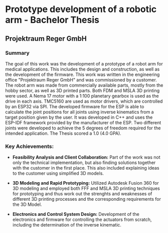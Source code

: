 # Prototype development of a robotic arm - Bachelor Thesis

## Projektraum Reger GmbH

### Summary

The goal of this work was the development of a prototype of a robot arm for medical applications. This includes the design and construction, as well as the development of the firmware. This work was written in the engineering office "Projektraum Reger GmbH" and was commissioned by a customer. The robot arm was made from commercially available parts, mostly from the hobby sector, as well as 3D printed parts. Both FDM and MSLA 3D printing were used. A Nema 17 motor with a 1:100 planetary gearbox is used as the drive in each axis. TMC5160 are used as motor drivers, which are controlled by an ESP32 via SPI. The developed firmware for the ESP is able to calculate the joint positions for all joints using inverse kinematics from a target position given by the user. It was developed in C++ and uses the ESP-IDF framework provided by the manufacturer of the ESP. Two different joints were developed to achieve the 5 degrees of freedom required for the intended application. The Thesis scored a 1.0 (4.0 GPA).

### Key Achievements:

- **Feasibility Analysis and Client Collaboration:** Part of the work was not only the technical implementation, but also finding solutions together with the customer in the first place. This also included explaining ideas to the customer using simplified 3D models.

- **3D Modeling and Rapid Prototyping:** Utilized Autodesk Fusion 360 for 3D modeling and employed both FFF and MSLA 3D printing techniques for prototyping and thus work out the strenghts and weaknesses of different 3D printing processes and the corresponding requirements for the 3D Model.

- **Electronics and Control System Design:** Development of the electronics and firmware for controlling the actuators from scratch, including the determination of the inverse kinematic.
